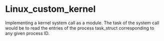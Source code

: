 # Linux_custom_kernel
Implementing a kernel system call as a module. The task of the system call would be to read the entries of the process task_struct corresponding to any given process ID. 
